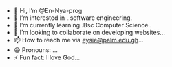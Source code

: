 - 👋 Hi, I’m @En-Nya-prog
- 👀 I’m interested in ..software engineering.
- 🌱 I’m currently learning .Bsc Computer Science..
- 💞️ I’m looking to collaborate on developing websites...
- 📫 How to reach me via eysie@palm.edu.gh...
- 😄 Pronouns: ...
- ⚡ Fun fact: I love God...

<!---
En-Nya-prog/En-Nya-prog is a ✨ special ✨ repository because its `README.md` (this file) appears on your GitHub profile.
You can click the Preview link to take a look at your changes.
--->
